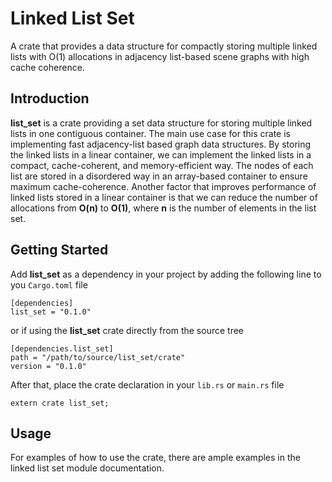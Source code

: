 # Linked List Set

A crate that provides a data structure for compactly storing multiple 
linked lists with O(1) allocations in adjacency list-based scene graphs
with high cache coherence.

## Introduction

**list_set** is a crate providing a set data structure for storing multiple 
linked lists in one contiguous container. The main use case for this crate is 
implementing fast adjacency-list based graph data structures. By storing the
linked lists in a linear container, we can implement the linked lists in a 
compact, cache-coherent, and memory-efficient way. The nodes of each list are 
stored in a disordered way in an array-based container to ensure maximum 
cache-coherence. Another factor that improves performance of linked lists stored 
in a linear container is that we can reduce the number of allocations 
from **O(n)** to **O(1)**, where **n** is the number of elements in the list set.

## Getting Started

Add **list_set** as a dependency in your project by adding the following line to
you `Cargo.toml` file

```
[dependencies]
list_set = "0.1.0"
```

or if using the **list_set** crate directly from the source tree

```
[dependencies.list_set]
path = "/path/to/source/list_set/crate"
version = "0.1.0"
```

After that, place the crate declaration in your `lib.rs` or `main.rs`
file

```
extern crate list_set;
```

## Usage
For examples of how to use the crate, there are ample examples in the linked 
list set module documentation.

